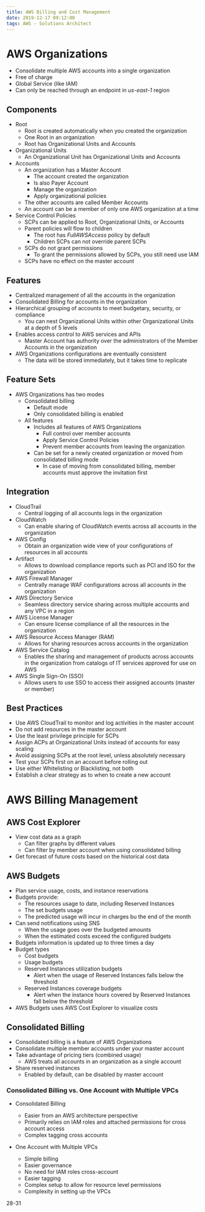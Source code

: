 ```yaml
---
title: AWS Billing and Cost Management
date: 2019-12-17 09:12:00
tags: AWS - Solutions Architect
---
```


# AWS Organizations

- Consolidate multiple AWS accounts into a single organization
- Free of charge
- Global Service (like IAM)
- Can only be reached through an endpoint in *us-east-1* region

## Components

- Root
  - Root is created automatically when you created the organization
  - One Root in an organization
  - Root has Organizational Units and Accounts
- Organizational Units
  - An Organizational Unit has Organizational Units and Accounts
- Accounts
  - An organization has a Master Account
    - The account created the organization
    - Is also Payer Account
    - Manage the organization
    - Apply organizational policies
  - The other accounts are called Member Accounts
  - An account can be a member of only one AWS organization at a time
- Service Control Policies
  - SCPs can be applied to Root, Organizational Units, or Accounts
  - Parent policies will flow to children
    - The root has *FullAWSAccess* policy by default
    - Children SCPs can not override parent SCPs
  - SCPs do not grant permissions
    - To grant the permissions allowed by SCPs, you still need use IAM
  - SCPs have no effect on the master account

## Features

- Centralized management of all the accounts in the organization
- Consolidated Billing for accounts in the organization
- Hierarchical grouping of accounts to meet budgetary, security, or compliance
  - You can nest Organizational Units within other Organizational Units at a depth of 5 levels
- Enables access control to AWS services and APIs
  - Master Account has authority over the administrators of the Member Accounts in the organization
- AWS Organizations configurations are eventually consistent
  - The data will be stored immediately, but it takes time to replicate

## Feature Sets

- AWS Organizations has two modes
  - Consolidated billing
    - Default mode
    - Only consolidated billing is enabled
  - All features
    - Includes all features of AWS Organizations
      - Full control over member accounts
      - Apply Service Control Policies
      - Prevent member accounts from leaving the organization
    - Can be set for a newly created organization or moved from consolidated billing mode
      - In case of moving from consolidated billing, member accounts must approve the invitation first

## Integration

- CloudTrail
  - Central logging of all accounts logs in the organization
- CloudWatch
  - Can enable sharing of CloudWatch events across all accounts in the organization
- AWS Config
  - Obtain an organization wide view of your configurations of resources in all accounts
- Artifact
  - Allows to download compliance reports such as PCI and ISO for the organization
- AWS Firewall Manager
  - Centrally manage WAF configurations across all accounts in the organization
- AWS Directory Service
  - Seamless directory service sharing across multiple accounts and any VPC in a region
- AWS License Manager
  - Can ensure license compliance of all the resources in the organization
- AWS Resource Access Manager (RAM)
  - Allows for sharing resources across accounts in the organization
- AWS Service Catalog
  - Enables the sharing and management of products across accounts in the organization from catalogs of IT services approved for use on AWS
- AWS Single Sign-On (SSO)
  - Allows users to use SSO to access their assigned accounts (master or member)

## Best Practices

- Use AWS CloudTrail to monitor and log activities in the master account
- Do not add resources in the master account
- Use the least privilege principle for SCPs
- Assign ACPs at Organizational Units instead of accounts for easy scaling
- Avoid assigning SCPs at the root level, unless absolutely necessary
- Test your SCPs first on an account before rolling out
- Use either Whitelisting or Blacklisting, not both
- Establish a clear strategy as to when to create a new account

# AWS Billing Management

## AWS Cost Explorer

- View cost data as a graph
  - Can filter graphs by different values
  - Can filter by member account when using consolidated billing
- Get forecast of future costs based on the historical cost data

## AWS Budgets

- Plan service usage, costs, and instance reservations
- Budgets provide:
  - The resources usage to date, including Reserved Instances
  - The set budgets usage
  - The predicted usage will incur in charges bu the end of the month
- Can send notifications using SNS
  - When the usage goes over the budgeted amounts
  - When the estimated costs exceed the configured budgets
- Budgets information is updated up to three times a day
- Budget types
  - Cost budgets
  - Usage budgets
  - Reserved Instances utilization budgets
    - Alert when the usage of Reserved Instances falls below the threshold
  - Reserved Instances coverage budgets
    - Alert when the instance hours covered by Reserved Instances fall below the threshold
- AWS Budgets uses AWS Cost Explorer to visualize costs

## Consolidated Billing

- Consolidated billing is a feature of AWS Organizations
- Consolidate multiple member accounts under your master account
- Take advantage of pricing tiers (combined usage)
  - AWS treats all accounts in an organization as a single account
- Share reserved instances
  - Enabled by default, can be disabled by master account

### Consolidated Billing vs. One Account with Multiple VPCs

- Consolidated Billing
  - Easier from an AWS architecture perspective
  - Primarily relies on IAM roles and attached permissions for cross account access
  - Complex tagging cross accounts

- One Account with Multiple VPCs
  - Simple billing
  - Easier governance
  - No need for IAM roles cross-account
  - Easier tagging
  - Complex setup to allow for resource level permissions
  - Complexity in setting up the VPCs

28-31
